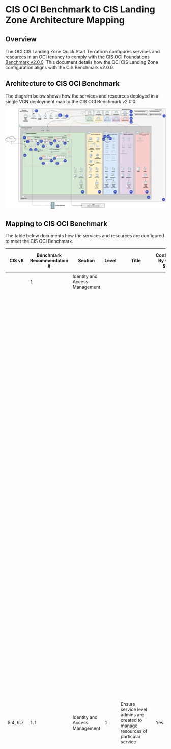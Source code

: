 # CIS OCI Benchmark to CIS Landing Zone Architecture Mapping
## Overview
The OCI CIS Landing Zone Quick Start Terraform configures services and resources in an OCI tenancy to comply with the [CIS OCI Foundations Benchmark v2.0.0](https://www.cisecurity.org/benchmark/oracle_cloud/).  This document details how the OCI CIS Landing Zone configuration aligns with the CIS Benchmark v2.0.0.

## Architecture to CIS OCI Benchmark
The diagram below shows how the services and resources deployed in a single VCN deployment map to the CIS OCI Benchmark v2.0.0.

![Architecture_Single_VCN](images/Architecture_Single_VCN_CIS.png)
## Mapping to CIS OCI Benchmark
The table below documents how the services and resources are configured to meet the CIS OCI Benchmark.

|CIS v8        |Benchmark Recommendation #|Section                       |Level|Title                                                                                                                             |Configured By Quick Start           |Quick Start Terraform                                                                                                                                                                                                                                                                                                                                                                                                                                                                                                                                                                                                                                                                                                                                                                                                                                                                                                                                                                                                                                                                                                                                                                                                                                                                                                                                                                                                                                                                                                                                                                                                                                                                                                                                                                                                                                                                                                                                  |Code Source                                                                                                                                                                                                                                                                                                                                                                                                                                                          |Cloud Guard Detector                                                                                                                                         |Cloud Guard Detector Coverage|Security Zone Rule                 |
|--------------|--------------------------|------------------------------|-----|----------------------------------------------------------------------------------------------------------------------------------|------------------------------------|-------------------------------------------------------------------------------------------------------------------------------------------------------------------------------------------------------------------------------------------------------------------------------------------------------------------------------------------------------------------------------------------------------------------------------------------------------------------------------------------------------------------------------------------------------------------------------------------------------------------------------------------------------------------------------------------------------------------------------------------------------------------------------------------------------------------------------------------------------------------------------------------------------------------------------------------------------------------------------------------------------------------------------------------------------------------------------------------------------------------------------------------------------------------------------------------------------------------------------------------------------------------------------------------------------------------------------------------------------------------------------------------------------------------------------------------------------------------------------------------------------------------------------------------------------------------------------------------------------------------------------------------------------------------------------------------------------------------------------------------------------------------------------------------------------------------------------------------------------------------------------------------------------------------------------------------------------|---------------------------------------------------------------------------------------------------------------------------------------------------------------------------------------------------------------------------------------------------------------------------------------------------------------------------------------------------------------------------------------------------------------------------------------------------------------------|-------------------------------------------------------------------------------------------------------------------------------------------------------------|-----------------------------|-----------------------------------|
|              |1                         |Identity and Access Management|     |                                                                                                                                  |                                    |                                                                                                                                                                                                                                                                                                                                                                                                                                                                                                                                                                                                                                                                                                                                                                                                                                                                                                                                                                                                                                                                                                                                                                                                                                                                                                                                                                                                                                                                                                                                                                                                                                                                                                                                                                                                                                                                                                                                                       |                                                                                                                                                                                                                                                                                                                                                                                                                                                                     |                                                                                                                                                             |                             |                                   |
|5.4, 6.7      |1.1                       |Identity and Access Management|1    |Ensure service level admins are created to manage resources of particular service                                                 |Yes                                 |The CIS Landing Zone defines the following personas that account for most organization needs: • IAM Administrators: manage IAM services and resources including compartments, groups, dynamic groups, policies, identity providers, authentication policies, network sources, tag defaults. However, this group is not allowed to manage the out-of-box Administrators and Credential Administrators groups. It's also not allowed to touch the out-of-box Tenancy Admin Policy policy. • Credential Administrators: manage users capabilities and users credentials in general, including API keys, authentication tokens and secret keys. • Cost Administrators: manage budgets and usage reports. • Auditors: entitled with read-only access across the tenancy and the ability to use cloud-shell to run the cis_reports.py script. • Announcement Readers: for reading announcements displayed in OCI Console. • Security Administrators: manage security services and resources including Vaults, Keys, Logging, Vulnerability Scanning, Web Application Firewall, Bastion, Service Connector Hub. • Network Administrators: manage OCI network family, including VCNs, Load Balancers, DRGs, VNICs, IP addresses. • Application Administrators: manage application related resources including Compute images, OCI Functions, Kubernetes clusters, Streams, Object Storage, Block Storage, File Storage. • Database Administrators: manage database services, including Oracle VMDB (Virtual Machine), BMDB (Bare Metal), ADB (Autonomous databases), Exadata databases, MySQL, NoSQL, etc. • ExaCS Administrators (only created when ExaCS compartment is created): manage Exadata infrastructure and VM clusters in the ExaCS compartment. • Storage Administrators: the only group allowed to delete storage resources, including buckets, volumes and files. Used as a protection measure against inadvertent deletion of storage resources.|https://github.com/oracle-quickstart/oci-cis-landingzone-quickstart/blob/main/config/iam_groups.tf Deployment dependent: - https://github.com/oracle-quickstart/oci-cis-landingzone-quickstart/blob/main/config/iam_service_policies.tf - https://github.com/oracle-quickstart/oci-cis-landingzone-quickstart/blob/main/config/iam_template_policies.tf                                                                                                              |POLICY_GIVES_MANY_PRIVILEGES                                                                                                                                 |Partial Coverage             |                                   |
|3.3           |1.2                       |Identity and Access Management|1    |Ensure permissions on all resources are given only to the tenancy administrator group                                             |Yes                                 |The CIS Landing Zone defines the following personas that account for most organization needs: • IAM Administrators: manage IAM services and resources including compartments, groups, dynamic groups, policies, identity providers, authentication policies, network sources, tag defaults. However, this group is not allowed to manage the out-of-box Administrators and Credential Administrators groups. It's also not allowed to touch the out-of-box Tenancy Admin Policy policy. • Credential Administrators: manage users capabilities and users credentials in general, including API keys, authentication tokens and secret keys. • Cost Administrators: manage budgets and usage reports. • Auditors: entitled with read-only access across the tenancy and the ability to use cloud-shell to run the cis_reports.py script. • Announcement Readers: for reading announcements displayed in OCI Console. • Security Administrators: manage security services and resources including Vaults, Keys, Logging, Vulnerability Scanning, Web Application Firewall, Bastion, Service Connector Hub. • Network Administrators: manage OCI network family, including VCNs, Load Balancers, DRGs, VNICs, IP addresses. • Application Administrators: manage application related resources including Compute images, OCI Functions, Kubernetes clusters, Streams, Object Storage, Block Storage, File Storage. • Database Administrators: manage database services, including Oracle VMDB (Virtual Machine), BMDB (Bare Metal), ADB (Autonomous databases), Exadata databases, MySQL, NoSQL, etc. • ExaCS Administrators (only created when ExaCS compartment is created): manage Exadata infrastructure and VM clusters in the ExaCS compartment. • Storage Administrators: the only group allowed to delete storage resources, including buckets, volumes and files. Used as a protection measure against inadvertent deletion of storage resources.|https://github.com/oracle-quickstart/oci-cis-landingzone-quickstart/blob/main/config/iam_groups.tf Deployment dependent: - https://github.com/oracle-quickstart/oci-cis-landingzone-quickstart/blob/main/config/iam_service_policies.tf - https://github.com/oracle-quickstart/oci-cis-landingzone-quickstart/blob/main/config/iam_template_policies.tf                                                                                                              |POLICY_GIVES_MANY_PRIVILEGES                                                                                                                                 |Partial Coverage             |                                   |
|3.3, 5.4      |1.3                       |Identity and Access Management|1    |Ensure IAM administrators cannot update tenancy Administrators group                                                              |Yes                                 |The CIS Landing Zone defines the following personas that account for most organization needs: • IAM Administrators: manage IAM services and resources including compartments, groups, dynamic groups, policies, identity providers, authentication policies, network sources, tag defaults. However, this group is not allowed to manage the out-of-box Administrators and Credential Administrators groups. It's also not allowed to touch the out-of-box Tenancy Admin Policy policy. • Credential Administrators: manage users capabilities and users credentials in general, including API keys, authentication tokens and secret keys.                                                                                                                                                                                                                                                                                                                                                                                                                                                                                                                                                                                                                                                                                                                                                                                                                                                                                                                                                                                                                                                                                                                                                                                                                                                                                                            |https://github.com/oracle-quickstart/oci-cis-landingzone-quickstart/blob/main/config/iam_groups.tf Deployment dependent: - https://github.com/oracle-quickstart/oci-cis-landingzone-quickstart/blob/main/config/iam_service_policies.tf - https://github.com/oracle-quickstart/oci-cis-landingzone-quickstart/blob/main/config/iam_template_policies.tf                                                                                                              |POLICY_TENANCY_ADMIN_GROUP_PRIVILEGES                                                                                                                        |Partial Coverage             |                                   |
|4.1, 5.2      |1.4                       |Identity and Access Management|1    |Ensure IAM password policy requires minimum length of 14 or greater                                                               |No                                  |The CIS Landing Zone does change authentication settings.                                                                                                                                                                                                                                                                                                                                                                                                                                                                                                                                                                                                                                                                                                                                                                                                                                                                                                                                                                                                                                                                                                                                                                                                                                                                                                                                                                                                                                                                                                                                                                                                                                                                                                                                                                                                                                                                                              |                                                                                                                                                                                                                                                                                                                                                                                                                                                                     |PASSWORD_POLICY_NOT_COMPLEX                                                                                                                                  |                             |                                   |
|4.1, 5.2      |1.5                       |Identity and Access Management|1    |Ensure IAM password policy expires passwords within 365 days                                                                      |No                                  |The CIS Landing Zone does change authentication settings.                                                                                                                                                                                                                                                                                                                                                                                                                                                                                                                                                                                                                                                                                                                                                                                                                                                                                                                                                                                                                                                                                                                                                                                                                                                                                                                                                                                                                                                                                                                                                                                                                                                                                                                                                                                                                                                                                              |                                                                                                                                                                                                                                                                                                                                                                                                                                                                     |PASSWORD_TOO_OLD                                                                                                                                             |                             |                                   |
|5.2           |1.6                       |Identity and Access Management|1    |Ensure IAM password policy prevents password reuse                                                                                |No                                  |The CIS Landing Zone does change authentication settings.                                                                                                                                                                                                                                                                                                                                                                                                                                                                                                                                                                                                                                                                                                                                                                                                                                                                                                                                                                                                                                                                                                                                                                                                                                                                                                                                                                                                                                                                                                                                                                                                                                                                                                                                                                                                                                                                                              |                                                                                                                                                                                                                                                                                                                                                                                                                                                                     |None                                                                                                                                                         |                             |                                   |
|6.3, 6.5      |1.7                       |Identity and Access Management|1    |Ensure MFA is enabled for all users with a console password                                                                       |No                                  |The CIS Landing Zone does not create of modify OCI IAM users.                                                                                                                                                                                                                                                                                                                                                                                                                                                                                                                                                                                                                                                                                                                                                                                                                                                                                                                                                                                                                                                                                                                                                                                                                                                                                                                                                                                                                                                                                                                                                                                                                                                                                                                                                                                                                                                                                          |                                                                                                                                                                                                                                                                                                                                                                                                                                                                     |NO_MFA_ENABLED_FOR_USER                                                                                                                                      |                             |                                   |
|4.1, 4.4      |1.8                       |Identity and Access Management|1    |Ensure user API keys rotate within 90 days or less                                                                                |No                                  |The CIS Landing Zone does not create OCI IAM users or API Keys of users.                                                                                                                                                                                                                                                                                                                                                                                                                                                                                                                                                                                                                                                                                                                                                                                                                                                                                                                                                                                                                                                                                                                                                                                                                                                                                                                                                                                                                                                                                                                                                                                                                                                                                                                                                                                                                                                                               |                                                                                                                                                                                                                                                                                                                                                                                                                                                                     |API_KEY_TOO_OLD                                                                                                                                              |                             |                                   |
|4.1, 5.2      |1.9                       |Identity and Access Management|1    |Ensure user customer secret keys rotate within 90 days or less                                                                    |No                                  |The CIS Landing Zone does not create OCI IAM users or customer secrets of users.                                                                                                                                                                                                                                                                                                                                                                                                                                                                                                                                                                                                                                                                                                                                                                                                                                                                                                                                                                                                                                                                                                                                                                                                                                                                                                                                                                                                                                                                                                                                                                                                                                                                                                                                                                                                                                                                       |                                                                                                                                                                                                                                                                                                                                                                                                                                                                     |SECRET_KEY_TOO_OLD                                                                                                                                           |                             |                                   |
|4.1, 5.2      |1.10                      |Identity and Access Management|1    |Ensure user auth tokens rotate within 90 days or less                                                                             |No                                  |The CIS Landing Zone does not create OCI IAM users or Auth Tokens of users.                                                                                                                                                                                                                                                                                                                                                                                                                                                                                                                                                                                                                                                                                                                                                                                                                                                                                                                                                                                                                                                                                                                                                                                                                                                                                                                                                                                                                                                                                                                                                                                                                                                                                                                                                                                                                                                                            |                                                                                                                                                                                                                                                                                                                                                                                                                                                                     |AUTH_TOKEN_TOO_OLD                                                                                                                                           |                             |                                   |
|4.1, 5.2      |1.11                      |Identity and Access Management|1    |Ensure user IAM Database Passwords rotate within 90 days                                                                          |No                                  |The CIS Landing Zone does not create OCI IAM users or Databse Passwords of users.                                                                                                                                                                                                                                                                                                                                                                                                                                                                                                                                                                                                                                                                                                                                                                                                                                                                                                                                                                                                                                                                                                                                                                                                                                                                                                                                                                                                                                                                                                                                                                                                                                                                                                                                                                                                                                                                      |                                                                                                                                                                                                                                                                                                                                                                                                                                                                     |None                                                                                                                                                         |                             |                                   |
|5.4           |1.12                      |Identity and Access Management|1    |Ensure API keys are not created for tenancy administrator users                                                                   |No                                  |The CIS Landing Zone does modify existing users.                                                                                                                                                                                                                                                                                                                                                                                                                                                                                                                                                                                                                                                                                                                                                                                                                                                                                                                                                                                                                                                                                                                                                                                                                                                                                                                                                                                                                                                                                                                                                                                                                                                                                                                                                                                                                                                                                                       |                                                                                                                                                                                                                                                                                                                                                                                                                                                                     |USER_HAS_API_KEYS                                                                                                                                            |                             |                                   |
|5.1           |1.13                      |Identity and Access Management|1    |Ensure all OCI IAM user accounts have a valid and current email address                                                           |Yes                                 |The Landing Zone defines four dynamic groups to satisfy common needs of workloads that are eventually deployed: • Security Functions: to be used by functions defined in the Security compartment. The matching rule includes all functions in the Security compartment. An example is a function for rotating secrets kept in a Vault. • AppDev Functions: to be used by functions defined in the AppDev compartment. The matching rule includes all functions in the AppDev compartment. An example is a function for processing of application data and writing it to an Object Storage bucket. • Compute Agent: to be used by Compute's management agent in the AppDev compartment. • Database KMS: to be used by databases in the Database compartment to access keys in the Vault service.                                                                                                                                                                                                                                                                                                                                                                                                                                                                                                                                                                                                                                                                                                                                                                                                                                                                                                                                                                                                                                                                                                                                                       |                                                                                                                                                                                                                                                                                                                                                                                                                                                                     |None                                                                                                                                                         |                             |                                   |
|6.8           |1.14                      |Identity and Access Management|1    |Ensure Instance Principal authentication is used for OCI instances, OCI Cloud Databases and OCI Functions to access OCI resources.|Yes                                 |The CIS Landing Zone restricts adds where conditions to the OCI IAM policies for the Network Admins , Security Admins, App Admin, and Database Admins groups which allows them to create storage services but prevents them from deleting storage services. The CIS Landing Zone also create a Storage Admin policy and group which allows the deletion of storage resources but not their creation.                                                                                                                                                                                                                                                                                                                                                                                                                                                                                                                                                                                                                                                                                                                                                                                                                                                                                                                                                                                                                                                                                                                                                                                                                                                                                                                                                                                                                                                                                                                                                   |Deployment dependent: - https://github.com/oracle-quickstart/oci-cis-landingzone-quickstart/blob/main/config/iam_service_policies.tf - https://github.com/oracle-quickstart/oci-cis-landingzone-quickstart/blob/main/config/iam_template_policies.tf                                                                                                                                                                                                                 |KEY_NOT_ROTATED                                                                                                                                              |                             |                                   |
|5.4, 6.8      |1.15                      |Identity and Access Management|2    |Ensure storage service-level admins cannot delete resources they manage                                                           |                                    |                                                                                                                                                                                                                                                                                                                                                                                                                                                                                                                                                                                                                                                                                                                                                                                                                                                                                                                                                                                                                                                                                                                                                                                                                                                                                                                                                                                                                                                                                                                                                                                                                                                                                                                                                                                                                                                                                                                                                       |                                                                                                                                                                                                                                                                                                                                                                                                                                                                     |None                                                                                                                                                         |                             |                                   |
|              |2                         |Networking                    |     |                                                                                                                                  |                                    |                                                                                                                                                                                                                                                                                                                                                                                                                                                                                                                                                                                                                                                                                                                                                                                                                                                                                                                                                                                                                                                                                                                                                                                                                                                                                                                                                                                                                                                                                                                                                                                                                                                                                                                                                                                                                                                                                                                                                       |                                                                                                                                                                                                                                                                                                                                                                                                                                                                     |                                                                                                                                                             |                             |                                   |
|4.4, 12.3     |2.1                       |Networking                    |1    |Ensure no security lists allow ingress from 0.0.0.0/0 to port 22.                                                                 |Yes                                 |The CIS Landing Zone creates a secruity list for each VCN it creates. The security only allows port 22 connections from on-premises CIDRs or the hub network. The on-premises CIDRs variable does not allow 0.0.0.0/0.                                                                                                                                                                                                                                                                                                                                                                                                                                                                                                                                                                                                                                                                                                                                                                                                                                                                                                                                                                                                                                                                                                                                                                                                                                                                                                                                                                                                                                                                                                                                                                                                                                                                                                                                 |https://github.com/oracle-quickstart/oci-cis-landingzone-quickstart/blob/main/config/net_vcn.tf https://github.com/oracle-quickstart/oci-cis-landingzone-quickstart/blob/main/config/variables.tf                                                                                                                                                                                                                                                                    |SECURITY_LISTS_OPEN_SOURCE                                                                                                                                   |                             |                                   |
|4.4, 12.3     |2.2                       |Networking                    |1    |Ensure no security lists allow ingress from 0.0.0.0/0 to port 3389.                                                               |Yes                                 |The CIS Landing Zone creates a secruity list for each VCN it creates. The security only allows port 22 connections from on-premises CIDRs or the hub network. The on-premises CIDRs variable does not allow 0.0.0.0/0.                                                                                                                                                                                                                                                                                                                                                                                                                                                                                                                                                                                                                                                                                                                                                                                                                                                                                                                                                                                                                                                                                                                                                                                                                                                                                                                                                                                                                                                                                                                                                                                                                                                                                                                                 |https://github.com/oracle-quickstart/oci-cis-landingzone-quickstart/blob/main/config/net_vcn.tf https://github.com/oracle-quickstart/oci-cis-landingzone-quickstart/blob/main/config/variables.tf                                                                                                                                                                                                                                                                    |SECURITY_LISTS_OPEN_SOURCE                                                                                                                                   |                             |                                   |
|4.4, 12.3     |2.3                       |Networking                    |1    |Ensure no network security groups allow ingress from 0.0.0.0/0 to port 22.                                                        |Yes                                 |The CIS Landing Zone deploys a bastion network security groups (NSG) for each VCN it creates. That NSG allows 22 however the variable for ingress CIDRs does not allow 0.0.0.0/0.                                                                                                                                                                                                                                                                                                                                                                                                                                                                                                                                                                                                                                                                                                                                                                                                                                                                                                                                                                                                                                                                                                                                                                                                                                                                                                                                                                                                                                                                                                                                                                                                                                                                                                                                                                      |https://github.com/oracle-quickstart/oci-cis-landingzone-quickstart/blob/main/config/variables.tf                                                                                                                                                                                                                                                                                                                                                                    |VCN_NSG_EGRESS_RULE_PORTS_CHECK                                                                                                                              |                             |                                   |
|4.4, 12.3     |2.4                       |Networking                    |1    |Ensure no network security groups allow ingress from 0.0.0.0/0 to port 3389.                                                      |Yes                                 |The CIS Landing Zone deploys a bastion network security groups (NSG) for each VCN it creates. That NSG allows 3389 however the variable for ingress CIDRs does not allow 0.0.0.0/0.                                                                                                                                                                                                                                                                                                                                                                                                                                                                                                                                                                                                                                                                                                                                                                                                                                                                                                                                                                                                                                                                                                                                                                                                                                                                                                                                                                                                                                                                                                                                                                                                                                                                                                                                                                    |https://github.com/oracle-quickstart/oci-cis-landingzone-quickstart/blob/main/config/variables.tf                                                                                                                                                                                                                                                                                                                                                                    |VCN_NSG_EGRESS_RULE_PORTS_CHECK                                                                                                                              |                             |                                   |
|12.3          |2.5                       |Networking                    |1    |Ensure the default security list of every VCN restricts all traffic except ICMP.                                                  |Yes                                 |The CIS Landing Zone modifies the default security list for every VCN it creates to restrict all traffic except for ICMP.                                                                                                                                                                                                                                                                                                                                                                                                                                                                                                                                                                                                                                                                                                                                                                                                                                                                                                                                                                                                                                                                                                                                                                                                                                                                                                                                                                                                                                                                                                                                                                                                                                                                                                                                                                                                                              |https://github.com/oracle-quickstart/oci-cis-landingzone-quickstart/blob/main/config/variables.tf                                                                                                                                                                                                                                                                                                                                                                    |SECURITY_LISTS_OPEN_PORTS                                                                                                                                    |Partial Coverage             |                                   |
|4.4, 12.3     |2.6                       |Networking                    |1    |Ensure Oracle Integration Cloud (OIC) access is restricted to allowed sources.                                                    |No                                  |The CIS Landing Zone doesn't deploy any Oracle Integration Cloud instances.                                                                                                                                                                                                                                                                                                                                                                                                                                                                                                                                                                                                                                                                                                                                                                                                                                                                                                                                                                                                                                                                                                                                                                                                                                                                                                                                                                                                                                                                                                                                                                                                                                                                                                                                                                                                                                                                            |                                                                                                                                                                                                                                                                                                                                                                                                                                                                     |None                                                                                                                                                         |                             |                                   |
|4.4, 12.3     |2.7                       |Networking                    |1    |Ensure Oracle Analytics Cloud (OAC) access is restricted to allowed sources or deployed within a Virtual Cloud Network.           |Enables                             |The CIS Landing Zone doesn't deploy any Oracle Analytics Cloud (OAC) instances. The CIS Landing Zone does deploy VCNs with app subnets which are private that can be used for deploying a OAC instances.                                                                                                                                                                                                                                                                                                                                                                                                                                                                                                                                                                                                                                                                                                                                                                                                                                                                                                                                                                                                                                                                                                                                                                                                                                                                                                                                                                                                                                                                                                                                                                                                                                                                                                                                               |https://github.com/oracle-quickstart/oci-cis-landingzone-quickstart/blob/main/config/net_vcn.tf                                                                                                                                                                                                                                                                                                                                                                      |None                                                                                                                                                         |                             |                                   |
|4.4, 12.3     |2.8                       |Networking                    |1    |Ensure Oracle Autonomous Shared Database (ADB) access is restricted or deployed within a VCN.                                     |Enables                             |The CIS Landing Zone doesn't deploy any Autonomous Shared Databases (ADB-S). The CIS Landing Zone does deploy VCNs with database subnets which are private that can be used for deploying a ADB-S                                                                                                                                                                                                                                                                                                                                                                                                                                                                                                                                                                                                                                                                                                                                                                                                                                                                                                                                                                                                                                                                                                                                                                                                                                                                                                                                                                                                                                                                                                                                                                                                                                                                                                                                                      |https://github.com/oracle-quickstart/oci-cis-landingzone-quickstart/blob/main/config/net_vcn.tf                                                                                                                                                                                                                                                                                                                                                                      |None                                                                                                                                                         |                             |                                   |
|              |3                         |Compute                       |     |                                                                                                                                  |                                    |                                                                                                                                                                                                                                                                                                                                                                                                                                                                                                                                                                                                                                                                                                                                                                                                                                                                                                                                                                                                                                                                                                                                                                                                                                                                                                                                                                                                                                                                                                                                                                                                                                                                                                                                                                                                                                                                                                                                                       |                                                                                                                                                                                                                                                                                                                                                                                                                                                                     |                                                                                                                                                             |                             |                                   |
|4.8           |3.1                       |Compute                       |2    |Ensure Compute Instance Legacy Metadata service endpoint is disabled                                                              |Enables - via Secure Workload Module|The CIS Landing Zone doesn't deploy any Compute Instance. The CIS Landing Zone does deploy VCNs which can be used for deploying compute Instances and the Secure Workload Module deploys compute instances with the Legacy Metadata service endpoint disabled.                                                                                                                                                                                                                                                                                                                                                                                                                                                                                                                                                                                                                                                                                                                                                                                                                                                                                                                                                                                                                                                                                                                                                                                                                                                                                                                                                                                                                                                                                                                                                                                                                                                                                         |https://github.com/oracle-quickstart/terraform-oci-secure-workloads/blob/main/cis-compute-storage/compute.tf                                                                                                                                                                                                                                                                                                                                                         |                                                                                                                                                             |                             |                                   |
|4.1           |3.2                       |Compute                       |2    |Ensure Secure Boot is enabled on Compute Instance                                                                                 |Enables - via Secure Workload Module|The CIS Landing Zone doesn't deploy any Compute Instance. The CIS Landing Zone does deploy VCNs which can be used for deploying compute Instances and the Secure Workload Module deploys compute instances with Secure Boot Enabled.                                                                                                                                                                                                                                                                                                                                                                                                                                                                                                                                                                                                                                                                                                                                                                                                                                                                                                                                                                                                                                                                                                                                                                                                                                                                                                                                                                                                                                                                                                                                                                                                                                                                                                                   |https://github.com/oracle-quickstart/terraform-oci-secure-workloads/blob/main/cis-compute-storage/compute.tf                                                                                                                                                                                                                                                                                                                                                         |                                                                                                                                                             |                             |                                   |
|3.10,4.1      |3.3                       |Compute                       |1    |Ensure In-transit Encryption is enabled on Compute Instance                                                                       |Enables - via Secure Workload Module|The CIS Landing Zone doesn't deploy any Compute Instance. The CIS Landing Zone does deploy VCNs which can be used for deploying compute Instances and the Secure Workload Module deploys compute instances with In-Transit Encryption Enabled.                                                                                                                                                                                                                                                                                                                                                                                                                                                                                                                                                                                                                                                                                                                                                                                                                                                                                                                                                                                                                                                                                                                                                                                                                                                                                                                                                                                                                                                                                                                                                                                                                                                                                                         |https://github.com/oracle-quickstart/terraform-oci-secure-workloads/blob/main/cis-compute-storage/compute.tf                                                                                                                                                                                                                                                                                                                                                         |                                                                                                                                                             |                             |                                   |
|              |4                         |Logging and Monitoring        |     |                                                                                                                                  |                                    |                                                                                                                                                                                                                                                                                                                                                                                                                                                                                                                                                                                                                                                                                                                                                                                                                                                                                                                                                                                                                                                                                                                                                                                                                                                                                                                                                                                                                                                                                                                                                                                                                                                                                                                                                                                                                                                                                                                                                       |                                                                                                                                                                                                                                                                                                                                                                                                                                                                     |                                                                                                                                                             |                             |                                   |
|1.1           |4.1                       |Logging and Monitoring        |1    |Ensure default tags are used on resources.                                                                                        |Yes                                 |The CIS Landing zone deploys two default tags. The two tags are: • Created By tag which identifies who create the resource. • Created On tag which identifies when the resource was created.                                                                                                                                                                                                                                                                                                                                                                                                                                                                                                                                                                                                                                                                                                                                                                                                                                                                                                                                                                                                                                                                                                                                                                                                                                                                                                                                                                                                                                                                                                                                                                                                                                                                                                                                                           |https://github.com/oracle-quickstart/oci-cis-landingzone-quickstart/blob/main/config/mon_tags.tf                                                                                                                                                                                                                                                                                                                                                                     |RESOURCE_NOT_TAGGED                                                                                                                                          |                             |                                   |
|8.2, 8.11     |4.2                       |Logging and Monitoring        |1    |Create at least one notification topic and subscription to receive monitoring alerts.                                             |Yes                                 |The CIS Landing Zone creates at least two topics each with a subscription. The two default topics are: • Security Topic and subscription which is where all IAM related events are sent. • Network Topic and subscription which is where all network related events are sent.                                                                                                                                                                                                                                                                                                                                                                                                                                                                                                                                                                                                                                                                                                                                                                                                                                                                                                                                                                                                                                                                                                                                                                                                                                                                                                                                                                                                                                                                                                                                                                                                                                                                          |https://github.com/oracle-quickstart/oci-cis-landingzone-quickstart/blob/main/config/mon_topics.tf                                                                                                                                                                                                                                                                                                                                                                   |None                                                                                                                                                         |                             |                                   |
|4.2           |4.3                       |Logging and Monitoring        |1    |Ensure a notification is configured for Identity Provider changes.                                                                |Yes                                 |The CIS Landing Zone creates an OCI event rule for Identity Provider changes.                                                                                                                                                                                                                                                                                                                                                                                                                                                                                                                                                                                                                                                                                                                                                                                                                                                                                                                                                                                                                                                                                                                                                                                                                                                                                                                                                                                                                                                                                                                                                                                                                                                                                                                                                                                                                                                                          |https://github.com/oracle-quickstart/oci-cis-landingzone-quickstart/blob/main/config/mon_notifications.tf                                                                                                                                                                                                                                                                                                                                                            |None                                                                                                                                                         |                             |                                   |
|4.2           |4.4                       |Logging and Monitoring        |1    |Ensure a notification is configured for IdP group mapping changes.                                                                |Yes                                 |The CIS Landing Zone creates an OCI event rule for IDP mapping changes.                                                                                                                                                                                                                                                                                                                                                                                                                                                                                                                                                                                                                                                                                                                                                                                                                                                                                                                                                                                                                                                                                                                                                                                                                                                                                                                                                                                                                                                                                                                                                                                                                                                                                                                                                                                                                                                                                |https://github.com/oracle-quickstart/oci-cis-landingzone-quickstart/blob/main/config/mon_notifications.tf                                                                                                                                                                                                                                                                                                                                                            |None                                                                                                                                                         |                             |                                   |
|4.2           |4.5                       |Logging and Monitoring        |1    |Ensure a notification is configured for IAM group changes.                                                                        |Yes                                 |The CIS Landing Zone creates an OCI event rule for IAM group changes.                                                                                                                                                                                                                                                                                                                                                                                                                                                                                                                                                                                                                                                                                                                                                                                                                                                                                                                                                                                                                                                                                                                                                                                                                                                                                                                                                                                                                                                                                                                                                                                                                                                                                                                                                                                                                                                                                  |https://github.com/oracle-quickstart/oci-cis-landingzone-quickstart/blob/main/config/mon_notifications.tf                                                                                                                                                                                                                                                                                                                                                            |IAM_GROUP_DELETED, USER_ADDED_TO_GROUP, IAM_GROUP_CREATED, USER_REMOVED_FROM_GROUP                                                                           |                             |                                   |
|4.2           |4.6                       |Logging and Monitoring        |1    |Ensure a notification is configured for IAM policy changes.                                                                       |Yes                                 |The CIS Landing Zone creates an OCI event rule for IAM policy changes.                                                                                                                                                                                                                                                                                                                                                                                                                                                                                                                                                                                                                                                                                                                                                                                                                                                                                                                                                                                                                                                                                                                                                                                                                                                                                                                                                                                                                                                                                                                                                                                                                                                                                                                                                                                                                                                                                 |https://github.com/oracle-quickstart/oci-cis-landingzone-quickstart/blob/main/config/mon_notifications.tf                                                                                                                                                                                                                                                                                                                                                            |SECURITY_POLICY_MODIFIED                                                                                                                                     |Partial Coverage             |                                   |
|4.2           |4.7                       |Logging and Monitoring        |1    |Ensure a notification is configured for user changes.                                                                             |Yes                                 |The CIS Landing Zone creates an OCI event rule for IAM User changes.                                                                                                                                                                                                                                                                                                                                                                                                                                                                                                                                                                                                                                                                                                                                                                                                                                                                                                                                                                                                                                                                                                                                                                                                                                                                                                                                                                                                                                                                                                                                                                                                                                                                                                                                                                                                                                                                                   |https://github.com/oracle-quickstart/oci-cis-landingzone-quickstart/blob/main/config/mon_notifications.tf                                                                                                                                                                                                                                                                                                                                                            |USER_ADDED_TO_GROUP                                                                                                                                          |Partial Coverage             |                                   |
|4.2           |4.8                       |Logging and Monitoring        |1    |Ensure a notification is configured for VCN changes.                                                                              |Yes                                 |The CIS Landing Zone creates an OCI event rule for Virtual Cloud Network (VCN) changes.                                                                                                                                                                                                                                                                                                                                                                                                                                                                                                                                                                                                                                                                                                                                                                                                                                                                                                                                                                                                                                                                                                                                                                                                                                                                                                                                                                                                                                                                                                                                                                                                                                                                                                                                                                                                                                                                |https://github.com/oracle-quickstart/oci-cis-landingzone-quickstart/blob/main/config/mon_notifications.tf                                                                                                                                                                                                                                                                                                                                                            |VCN_CREATE, VCN_DELETED                                                                                                                                      |Partial Coverage             |                                   |
|4.2           |4.9                       |Logging and Monitoring        |1    |Ensure a notification is configured for changes to route tables.                                                                  |Yes                                 |The CIS Landing Zone creates an OCI event rule for network route table changes.                                                                                                                                                                                                                                                                                                                                                                                                                                                                                                                                                                                                                                                                                                                                                                                                                                                                                                                                                                                                                                                                                                                                                                                                                                                                                                                                                                                                                                                                                                                                                                                                                                                                                                                                                                                                                                                                        |https://github.com/oracle-quickstart/oci-cis-landingzone-quickstart/blob/main/config/mon_notifications.tf                                                                                                                                                                                                                                                                                                                                                            |ROUTE_TABLE_CHANGED                                                                                                                                          |Partial Coverage             |                                   |
|4.2           |4.10                      |Logging and Monitoring        |1    |Ensure a notification is configured for security list changes.                                                                    |Yes                                 |The CIS Landing Zone creates an OCI event rule for network Security List changes.                                                                                                                                                                                                                                                                                                                                                                                                                                                                                                                                                                                                                                                                                                                                                                                                                                                                                                                                                                                                                                                                                                                                                                                                                                                                                                                                                                                                                                                                                                                                                                                                                                                                                                                                                                                                                                                                      |https://github.com/oracle-quickstart/oci-cis-landingzone-quickstart/blob/main/config/mon_notifications.tf                                                                                                                                                                                                                                                                                                                                                            |VCN_SECURITY_LIST_DELETED, VCN_SECURITY_LIST_CREATED, VCN_SECURITY_LIST_EGRESS_RULES_CHANGED, VCN_SECURITY_LIST_INGRESS_RULES_CHANGED                        |Partial Coverage             |                                   |
|4.2           |4.11                      |Logging and Monitoring        |1    |Ensure a notification is configured for network security group changes.                                                           |Yes                                 |The CIS Landing Zone creates an OCI event rule for network security group changes.                                                                                                                                                                                                                                                                                                                                                                                                                                                                                                                                                                                                                                                                                                                                                                                                                                                                                                                                                                                                                                                                                                                                                                                                                                                                                                                                                                                                                                                                                                                                                                                                                                                                                                                                                                                                                                                                     |https://github.com/oracle-quickstart/oci-cis-landingzone-quickstart/blob/main/config/mon_notifications.tf                                                                                                                                                                                                                                                                                                                                                            |NSG_DELETE, NSG_EGRESS_RULE_CHANGED, NSG_INGRESS_RULE_CHANGED, VCN_NSG_INGRESS_RULE_PORTS_CHECK, VCN_NSG_EGRESS_RULE_PORTS_CHECK                             |Partial Coverage             |                                   |
|4.2           |4.12                      |Logging and Monitoring        |1    |Ensure a notification is configured for changes to network gateways.                                                              |Yes                                 |The CIS Landing Zone creates an OCI event rules for network gateway changes.                                                                                                                                                                                                                                                                                                                                                                                                                                                                                                                                                                                                                                                                                                                                                                                                                                                                                                                                                                                                                                                                                                                                                                                                                                                                                                                                                                                                                                                                                                                                                                                                                                                                                                                                                                                                                                                                           |https://github.com/oracle-quickstart/oci-cis-landingzone-quickstart/blob/main/config/mon_notifications.tf                                                                                                                                                                                                                                                                                                                                                            |DRG_DELETED, VCN_LOCAL_PEERING_GATEWAY_CHANGED, DRG_ATTACHED_TO_VCN, INTERNET_GATEWAY_TERMINATED, INTERNET_GATEWAY_CREATED, DRG_DETACHED_FROM_VCN DRG_CREATED|Partial Coverage             |                                   |
|8.2, 8.5, 13.6|4.13                      |Logging and Monitoring        |2    |Ensure VCN flow logging is enabled for all subnets.                                                                               |Yes                                 |The CIS Landing Zone enables VCN flow logs for all subnets it deploys                                                                                                                                                                                                                                                                                                                                                                                                                                                                                                                                                                                                                                                                                                                                                                                                                                                                                                                                                                                                                                                                                                                                                                                                                                                                                                                                                                                                                                                                                                                                                                                                                                                                                                                                                                                                                                                                                  |https://github.com/oracle-quickstart/oci-cis-landingzone-quickstart/blob/main/config/mon_flow_logs.tf                                                                                                                                                                                                                                                                                                                                                                |None                                                                                                                                                         |                             |                                   |
|8.2, 8.5, 8.11|4.14                      |Logging and Monitoring        |1    |Ensure Cloud Guard is enabled in the root compartment of the tenancy.                                                             |Yes                                 |The CIS Landing Zone enables OCI Cloud Guard with all the detectors and responders at the root compartment.                                                                                                                                                                                                                                                                                                                                                                                                                                                                                                                                                                                                                                                                                                                                                                                                                                                                                                                                                                                                                                                                                                                                                                                                                                                                                                                                                                                                                                                                                                                                                                                                                                                                                                                                                                                                                                            |https://github.com/oracle-quickstart/oci-cis-landingzone-quickstart/blob/main/config/mon_cloud_guard.tf                                                                                                                                                                                                                                                                                                                                                              |None                                                                                                                                                         |                             |                                   |
|8.2, 8.11     |4.15                      |Logging and Monitoring        |1    |Ensure a notification is configured for Oracle Cloud Guard problems detected                                                      |Yes                                 |The CIS Landing Zone creates an OCI event rules for Cloud Guard Events.                                                                                                                                                                                                                                                                                                                                                                                                                                                                                                                                                                                                                                                                                                                                                                                                                                                                                                                                                                                                                                                                                                                                                                                                                                                                                                                                                                                                                                                                                                                                                                                                                                                                                                                                                                                                                                                                                |https://github.com/oracle-quickstart/oci-cis-landingzone-quickstart/blob/main/config/mon_notifications.tf                                                                                                                                                                                                                                                                                                                                                            |None                                                                                                                                                         |                             |                                   |
|8.0           |4.16                      |Logging and Monitoring        |1    |Ensure customer created Customer Managed Key (CMK) is rotated at least annually.                                                  |No                                  |No configuration available at this time                                                                                                                                                                                                                                                                                                                                                                                                                                                                                                                                                                                                                                                                                                                                                                                                                                                                                                                                                                                                                                                                                                                                                                                                                                                                                                                                                                                                                                                                                                                                                                                                                                                                                                                                                                                                                                                                                                                |                                                                                                                                                                                                                                                                                                                                                                                                                                                                     |KEY_NOT_ROTATED                                                                                                                                              |                             |                                   |
|8.2           |4.17                      |Logging and Monitoring        |2    |Ensure write level Object Storage logging is enabled for all buckets.                                                             |Yes                                 |The CIS Landing Zone deploy an optional Object Storage bucket(s) in the AppDev Compartment. Those bucket(s) are deployed and write logging is enabled.                                                                                                                                                                                                                                                                                                                                                                                                                                                                                                                                                                                                                                                                                                                                                                                                                                                                                                                                                                                                                                                                                                                                                                                                                                                                                                                                                                                                                                                                                                                                                                                                                                                                                                                                                                                                 |https://github.com/oracle-quickstart/oci-cis-landingzone-quickstart/blob/main/config/mon_oss_logs.tf                                                                                                                                                                                                                                                                                                                                                                 |BUCKET_WRITE_LOG_ACCESS_DISABLED                                                                                                                             |                             |                                   |
|              |5                         |Storage - Object Storage      |     |                                                                                                                                  |                                    |                                                                                                                                                                                                                                                                                                                                                                                                                                                                                                                                                                                                                                                                                                                                                                                                                                                                                                                                                                                                                                                                                                                                                                                                                                                                                                                                                                                                                                                                                                                                                                                                                                                                                                                                                                                                                                                                                                                                                       |                                                                                                                                                                                                                                                                                                                                                                                                                                                                     |                                                                                                                                                             |                             |                                   |
|3.3           |5.1.1                     |Storage - Object Storage      |1    |Ensure no Object Storage buckets are publicly visible.                                                                            |Yes                                 |The CIS Landing Zone deploy an optional Object Storage bucket(s) in the AppDev Compartment. Those bucket(s) are deployed as a private bucket.                                                                                                                                                                                                                                                                                                                                                                                                                                                                                                                                                                                                                                                                                                                                                                                                                                                                                                                                                                                                                                                                                                                                                                                                                                                                                                                                                                                                                                                                                                                                                                                                                                                                                                                                                                                                          |https://github.com/oracle-quickstart/oci-cis-landingzone-quickstart/blob/main/modules/object-storage/bucket/main.tf                                                                                                                                                                                                                                                                                                                                                  |BUCKET_IS_PUBLIC                                                                                                                                             |                             |deny public_buckets                |
|3.11          |5.1.2                     |Storage - Object Storage      |2    |Ensure Object Storage Buckets are encrypted with a Customer-Managed Key (CMK).                                                    |Yes                                 |The CIS Landing Zone deploys an optional (Level 2 selected) OCI Vault in the Security Compartment and generates an optional Customer Managed Key (CMK). It also deploys required OCI IAM policies for the Object Storage service and OCI IAM groups to use CMKs in the Security Compartment.                                                                                                                                                                                                                                                                                                                                                                                                                                                                                                                                                                                                                                                                                                                                                                                                                                                                                                                                                                                                                                                                                                                                                                                                                                                                                                                                                                                                                                                                                                                                                                                                                                                           |https://github.com/oracle-quickstart/oci-cis-landingzone-quickstart/blob/main/modules/object-storage/bucket/main.tf https://github.com/oracle-quickstart/oci-cis-landingzone-quickstart/blob/main/config/keys.tf Deployment dependent: - https://github.com/oracle-quickstart/oci-cis-landingzone-quickstart/blob/main/config/iam_service_policies.tf - https://github.com/oracle-quickstart/oci-cis-landingzone-quickstart/blob/main/config/iam_template_policies.tf|BUCKET_ENCRYPTED_WITH_ORACLE_MANAGED_KEY                                                                                                                     |                             |deny buckets_without_vault_key     |
|3.11          |5.1.3                     |Storage - Object Storage      |2    |Ensure Versioning is Enabled for Object Storage Buckets.                                                                          |Yes                                 |The CIS Landing Zone deploy an optional Object Storage bucket in the AppDev Compartment. That bucket is deployed is deployed with versioning Enabled.                                                                                                                                                                                                                                                                                                                                                                                                                                                                                                                                                                                                                                                                                                                                                                                                                                                                                                                                                                                                                                                                                                                                                                                                                                                                                                                                                                                                                                                                                                                                                                                                                                                                                                                                                                                                  |https://github.com/oracle-quickstart/oci-cis-landingzone-quickstart/blob/main/modules/object-storage/bucket/main.tf                                                                                                                                                                                                                                                                                                                                                  |None                                                                                                                                                         |                             |                                   |
|3.11          |5.2.1                     |Storage - Block Volumes       |2    |Ensure Block Volumes are encrypted with Customer-Managed Keys.                                                                    |Enables                             |The CIS Landing Zone deploys an optional (Level 2 selected) OCI Vault in the Security Compartment and generates an optional Customer Managed Key (CMK). It also deploys required OCI IAM policies for the Block Volume service and OCI IAM groups to use CMKs in the Security Compartment.                                                                                                                                                                                                                                                                                                                                                                                                                                                                                                                                                                                                                                                                                                                                                                                                                                                                                                                                                                                                                                                                                                                                                                                                                                                                                                                                                                                                                                                                                                                                                                                                                                                             |https://github.com/oracle-quickstart/oci-cis-landingzone-quickstart/blob/main/config/keys.tf Deployment dependent: - https://github.com/oracle-quickstart/oci-cis-landingzone-quickstart/blob/main/config/iam_service_policies.tf - https://github.com/oracle-quickstart/oci-cis-landingzone-quickstart/blob/main/config/iam_template_policies.tf                                                                                                                    |BLOCK_VOLUME_ENCRYPTED_WITH_ORACLE_MANAGED_KEY                                                                                                               |                             |deny block_volume_without_vault_key|
|3.11          |5.2.2                     |Storage - Block Volumes       |2    |Ensure Boot Volumes are encrypted with Customer-Managed Key.                                                                      |Enables                             |The CIS Landing Zone deploys an optional (Level 2 selected) OCI Vault in the Security Compartment and generates an optional Customer Managed Key (CMK). It also deploys required OCI IAM policies for the Block Volume service and OCI IAM groups to use CMKs in the Security Compartment.                                                                                                                                                                                                                                                                                                                                                                                                                                                                                                                                                                                                                                                                                                                                                                                                                                                                                                                                                                                                                                                                                                                                                                                                                                                                                                                                                                                                                                                                                                                                                                                                                                                             |https://github.com/oracle-quickstart/oci-cis-landingzone-quickstart/blob/main/config/keys.tf Deployment dependent: - https://github.com/oracle-quickstart/oci-cis-landingzone-quickstart/blob/main/config/iam_service_policies.tf - https://github.com/oracle-quickstart/oci-cis-landingzone-quickstart/blob/main/config/iam_template_policies.tf                                                                                                                    |None                                                                                                                                                         |                             |deny boot_volume_without_vault_key |
|3.11          |5.3.1                     |Storage - File Storage Service|2    |Ensure File Storage Systems are encrypted with Customer-Managed Keys.                                                             |Enables                             |The CIS Landing Zone deploys an optional (Level 2 selected) OCI Vault in the Security Compartment and generates an optional Customer Managed Key (CMK). It also deploys required OCI IAM policies for the File Storage Service (FSS) service and OCI IAM groups to use keys in the Security Compartment.                                                                                                                                                                                                                                                                                                                                                                                                                                                                                                                                                                                                                                                                                                                                                                                                                                                                                                                                                                                                                                                                                                                                                                                                                                                                                                                                                                                                                                                                                                                                                                                                                                               |https://github.com/oracle-quickstart/oci-cis-landingzone-quickstart/blob/main/config/keys.tf Deployment dependent: - https://github.com/oracle-quickstart/oci-cis-landingzone-quickstart/blob/main/config/iam_service_policies.tf - https://github.com/oracle-quickstart/oci-cis-landingzone-quickstart/blob/main/config/iam_template_policies.tf                                                                                                                    |None                                                                                                                                                         |                             |deny file_system_without_vault_key |
|              |6                         |Asset Management              |     |                                                                                                                                  |                                    |                                                                                                                                                                                                                                                                                                                                                                                                                                                                                                                                                                                                                                                                                                                                                                                                                                                                                                                                                                                                                                                                                                                                                                                                                                                                                                                                                                                                                                                                                                                                                                                                                                                                                                                                                                                                                                                                                                                                                       |                                                                                                                                                                                                                                                                                                                                                                                                                                                                     |                                                                                                                                                             |                             |                                   |
|3.1           |6.1                       |Asset Management              |1    |Create at least one compartment in your tenancy to store cloud resources.                                                         |Yes                                 |The CIS Landing Zone provisions the following compartments: • A recommended enclosing compartment containing all compartments above. • A Network compartment for all the networking resources, including the required network gateways. • A Security compartment for the logging, key management, and notifications resources. • An App compartment for the application-related services, including compute, storage, functions, streams, Kubernetes nodes, API gateway, and so on. • A Database compartment for all database resources. • An optional compartment for Oracle Exadata Database Service infrastructure.                                                                                                                                                                                                                                                                                                                                                                                                                                                                                                                                                                                                                                                                                                                                                                                                                                                                                                                                                                                                                                                                                                                                                                                                                                                                                                                                 |https://github.com/oracle-quickstart/oci-cis-landingzone-quickstart/blob/main/config/iam_compartments.tf                                                                                                                                                                                                                                                                                                                                                             |None                                                                                                                                                         |                             |                                   |
|3.12          |6.2                       |Asset Management              |1    |Ensure no resources are created in the root compartment.                                                                          |Yes                                 |The CIS Landing Zone creates a • A recommended enclosing compartment is created to contain all of the compartments below. • A Network compartment is used for network and network-related resources. The CIS Landing Zone Quick Start deploys the network-related resources, including VCN, Subnets, gateways, NSG, and Security Lists in the Network Compartment • A Security compartment is used for security and logging related resources. The CIS Landing Zone deploys the logging, key management, and notification resources into the Security Compartment. • An App compartment is used for the application-related services. The CIS Landing Zone deploys an optional Object Storage bucket in this compartment. • A Database compartment for is used for database related resources. • An optional compartment for Oracle Exadata Database Service is used for Exadata infrastructure.                                                                                                                                                                                                                                                                                                                                                                                                                                                                                                                                                                                                                                                                                                                                                                                                                                                                                                                                                                                                                                                       |https://github.com/oracle-quickstart/oci-cis-landingzone-quickstart/blob/main/config/iam_compartments.tf Deployment dependent: - https://github.com/oracle-quickstart/oci-cis-landingzone-quickstart/blob/main/config/iam_service_policies.tf - https://github.com/oracle-quickstart/oci-cis-landingzone-quickstart/blob/main/config/iam_template_policies.tf                                                                                                        |None                                                                                                                                                         |                             |                                   |
